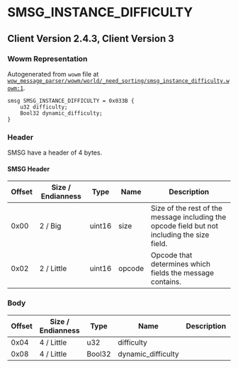 # SMSG_INSTANCE_DIFFICULTY

## Client Version 2.4.3, Client Version 3

### Wowm Representation

Autogenerated from `wowm` file at [`wow_message_parser/wowm/world/_need_sorting/smsg_instance_difficulty.wowm:1`](https://github.com/gtker/wow_messages/tree/main/wow_message_parser/wowm/world/_need_sorting/smsg_instance_difficulty.wowm#L1).
```rust,ignore
smsg SMSG_INSTANCE_DIFFICULTY = 0x033B {
    u32 difficulty;
    Bool32 dynamic_difficulty;
}
```
### Header

SMSG have a header of 4 bytes.

#### SMSG Header

| Offset | Size / Endianness | Type   | Name   | Description |
| ------ | ----------------- | ------ | ------ | ----------- |
| 0x00   | 2 / Big           | uint16 | size   | Size of the rest of the message including the opcode field but not including the size field.|
| 0x02   | 2 / Little        | uint16 | opcode | Opcode that determines which fields the message contains.|

### Body

| Offset | Size / Endianness | Type | Name | Description | Comment |
| ------ | ----------------- | ---- | ---- | ----------- | ------- |
| 0x04 | 4 / Little | u32 | difficulty |  |  |
| 0x08 | 4 / Little | Bool32 | dynamic_difficulty |  |  |


